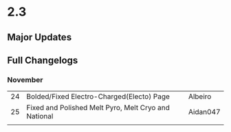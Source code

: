 # 2.3

## Major Updates

## Full Changelogs

### November

|    |                                                      |          |
| -- | ---------------------------------------------------- | -------- |
| 24 | Bolded/Fixed Electro-Charged(Electo) Page            | Albeiro  |
| 25 | Fixed and Polished Melt Pyro, Melt Cryo and National | Aidan047 |
|    |                                                      |          |
